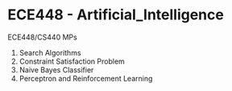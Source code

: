 # ECE448 - Artificial_Intelligence

ECE448/CS440 MPs
1. Search Algorithms
2. Constraint Satisfaction Problem
3. Naive Bayes Classifier
4. Perceptron and Reinforcement Learning
